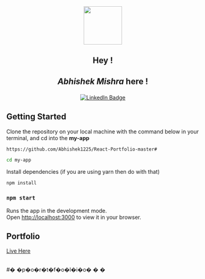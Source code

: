 <div id="header" align="center">
  <img src="https://cdn-icons-png.flaticon.com/128/8841/8841503.png" width="100"/>
</div>
<div align="center">
<h2>Hey ! <h2>
  <p><i>Abhishek Mishra</i> here !</p> 
</div>
  
  <div id="badges" align="center">
  <a href="https://www.linkedin.com/in/abhishek-mishra-074a3819a/">
    <img src="https://img.shields.io/badge/LinkedIn-blue?style=for-the-badge&logo=linkedin&logoColor=white" alt="LinkedIn Badge"/>
  </a>

 
</div>
  
  ## Getting Started

Clone the repository on your local machine with the command below in your terminal, and cd into the **my-app**

```bash
https://github.com/Abhishek1225/React-Portfolio-master#

cd my-app
```

Install dependencies (if you are using yarn then do with that)
  ```bash
npm install
```


### `npm start`

Runs the app in the development mode.\
Open [http://localhost:3000](http://localhost:3000) to view it in your browser.
 

  <h2>Portfolio</h2>
  <a href=" ">
    Live Here
  </a>
  
 <br>
 </br>

#� �p�o�r�t�f�o�l�i�o�
�
�
